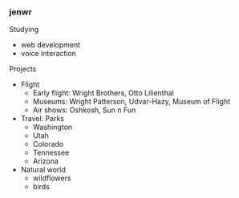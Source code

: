 ### jenwr
Studying
- web development
- voice interaction

Projects
- Flight
    - Early flight: Wright Brothers, Otto Lilienthal
    - Museums: Wright Patterson, Udvar-Hazy, Museum of Flight
    - Air shows: Oshkosh, Sun n Fun
- Travel: Parks
    - Washington
    - Utah
    - Colorado
    - Tennessee
    - Arizona
- Natural world
    - wildflowers
    - birds
